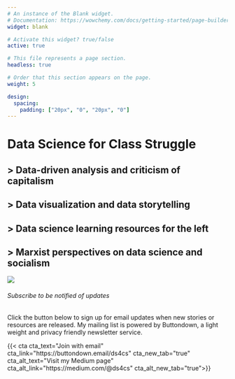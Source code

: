 ```yaml
---
# An instance of the Blank widget.
# Documentation: https://wowchemy.com/docs/getting-started/page-builder/
widget: blank

# Activate this widget? true/false
active: true

# This file represents a page section.
headless: true

# Order that this section appears on the page.
weight: 5

design:
  spacing:
    padding: ["20px", "0", "20px", "0"]
---
```


# Data Science for Class Struggle

## > Data-driven analysis and criticism of capitalism
## > Data visualization and data storytelling
## > Data science learning resources for the left
## > Marxist perspectives on data science and socialism

<div class="demo-media">
  <img class ="demo-media__image" src="/media/hero_line.png")</div> 
  <div class = "demo-media__text">
  <h6> Subscribe to be notified of updates </h6>
  <p> Click the button below to sign up for email updates when new stories or resources are released. My mailing list is powered by Buttondown, a light weight and privacy friendly newsletter service. </p>
  {{< cta cta_text="Join with email" cta_link="https://buttondown.email/ds4cs" cta_new_tab="true" cta_alt_text="Visit my Medium page" cta_alt_link="https://medium.com/@ds4cs" cta_alt_new_tab="true">}}</div>
</div>

